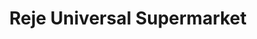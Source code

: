 ---
title: "Reje Universal Supermarket"
url: /bonita-springs/reje-universal-supermarket/
shop: supermarket
---